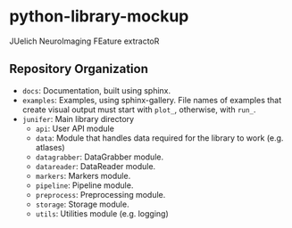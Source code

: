 # python-library-mockup
JUelich NeuroImaging FEature extractoR

## Repository Organization

* `docs`: Documentation, built using sphinx.
* `examples`: Examples, using sphinx-gallery. File names of examples that create visual output must start with `plot_`, otherwise, with `run_`.
* `junifer`: Main library directory
  * `api`: User API module
  * `data`: Module that handles data required for the library to work (e.g. atlases)
  * `datagrabber`: DataGrabber module.
  * `datareader`: DataReader module.
  * `markers`: Markers module.
  * `pipeline`: Pipeline module.
  * `preprocess`: Preprocessing module.
  * `storage`: Storage module.
  * `utils`: Utilities module (e.g. logging)
  

  